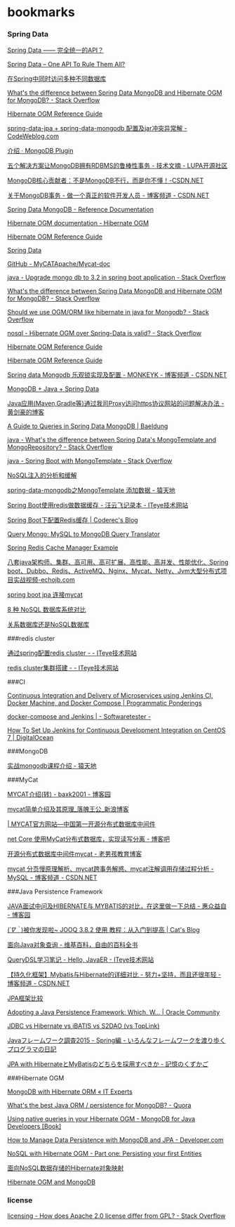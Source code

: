 # bookmarks


### Spring Data

[Spring Data —— 完全统一的API？](http://www.infoq.com/cn/articles/spring-data-intro/)

[Spring Data – One API To Rule Them All?](https://www.infoq.com/articles/spring-data-intro)

[在Spring中同时访问多种不同数据库](http://www.infoq.com/cn/articles/Multiple-Databases-with-Spring-Boot?utm_campaign=rightbar_v2&utm_source=infoq&utm_medium=articles_link&utm_content=link_text)

[What's the difference between Spring Data MongoDB and Hibernate OGM for MongoDB? - Stack Overflow](http://stackoverflow.com/questions/23163853/whats-the-difference-between-spring-data-mongodb-and-hibernate-ogm-for-mongodb)

[Hibernate OGM Reference Guide](https://docs.jboss.org/hibernate/ogm/4.0/reference/en-US/html_single/)

[spring-data-jpa + spring-data-mongodb 配置及jar冲突异常解 - CodeWeblog.com](http://www.codeweblog.com/spring-data-jpa-spring-data-mongodb-%E9%85%8D%E7%BD%AE%E5%8F%8Ajar%E5%86%B2%E7%AA%81%E5%BC%82%E5%B8%B8%E8%A7%A3/)

[介绍 · MongoDB Plugin](https://t-baby.gitbooks.io/mongodb-plugin/content/)

[五个解决方案让MongoDB拥有RDBMS的鲁棒性事务 - 技术文摘 - LUPA开源社区](http://www.lupaworld.com/portal.php?mod=view&aid=241726&page=all)

[MongoDB核心贡献者：不是MongoDB不行，而是你不懂！-CSDN.NET](http://www.csdn.net/article/2012-11-15/2811920-mongodb-quan-gong-lue)

[关于MongoDB事务 - 做一个真正的软件开发人员 - 博客频道 - CSDN.NET](http://blog.csdn.net/leon_7mx/article/details/43767823)

[Spring Data MongoDB - Reference Documentation](http://docs.spring.io/spring-data/data-mongodb/docs/current/reference/html/)

[Hibernate OGM documentation - Hibernate OGM](http://hibernate.org/ogm/documentation/)

[Hibernate OGM Reference Guide](https://docs.jboss.org/hibernate/ogm/4.0/reference/en-US/html_single/)

[Spring Data](http://projects.spring.io/spring-data/)

[GitHub - MyCATApache/Mycat-doc](https://github.com/MyCATApache/Mycat-doc)

[java - Upgrade mongo db to 3.2 in spring boot application - Stack Overflow](http://stackoverflow.com/questions/37077216/upgrade-mongo-db-to-3-2-in-spring-boot-application)

[What's the difference between Spring Data MongoDB and Hibernate OGM for MongoDB? - Stack Overflow](http://stackoverflow.com/questions/23163853/whats-the-difference-between-spring-data-mongodb-and-hibernate-ogm-for-mongodb/23168401)

[Should we use OGM/ORM like hibernate in java for Mongodb? - Stack Overflow](http://stackoverflow.com/questions/33491571/should-we-use-ogm-orm-like-hibernate-in-java-for-mongodb)

[nosql - Hibernate OGM over Spring-Data is valid? - Stack Overflow](http://stackoverflow.com/questions/28337438/hibernate-ogm-over-spring-data-is-valid)

[Hibernate OGM Reference Guide](https://docs.jboss.org/hibernate/ogm/4.0/reference/en-US/html_single/)

[Hibernate OGM Reference Guide](https://docs.jboss.org/hibernate/ogm/4.0/reference/en-US/html_single/)

[Spring data Mongodb 乐观锁实现及配置 - MONKEYK - 博客频道 - CSDN.NET](http://blog.csdn.net/monkeyking1987/article/details/50612745)

[MongoDB + Java + Spring Data](https://www.slideshare.net/AntonSulzhenko/sulzhenko-mongo-db)

[Java应用(Maven,Gradle等)通过我司Proxy访问https协议网站的问题解决办法 - 黄剑豪的博客](http://3ms.huawei.com/hi/blog/10325_1917821.html)

[A Guide to Queries in Spring Data MongoDB | Baeldung](http://www.baeldung.com/queries-in-spring-data-mongodb)

[java - What's the difference between Spring Data's MongoTemplate and MongoRepository? - Stack Overflow](http://stackoverflow.com/questions/17008947/whats-the-difference-between-spring-datas-mongotemplate-and-mongorepository)

[java - Spring Boot with MongoTemplate - Stack Overflow](http://stackoverflow.com/questions/38288258/spring-boot-with-mongotemplate)

[NoSQL注入的分析和缓解](http://www.infoq.com/cn/articles/nosql-injections-analysis)

[spring-data-mongodb之MongoTemplate 添加数据 - 猿天地](http://cxytiandi.com/blog/detail/1733)

[Spring Boot使用redis做数据缓存 - 汪云飞记录本 - ITeye技术网站](http://wiselyman.iteye.com/blog/2184884)

[Spring Boot下配置Redis缓存 | Coderec's Blog](http://coderec.cn/2016/02/18/Spring-Boot%E4%B8%8B%E9%85%8D%E7%BD%AERedis%E7%BC%93%E5%AD%98/)

[Query Mongo: MySQL to MongoDB Query Translator](http://www.querymongo.com/)

[Spring Redis Cache Manager Example](http://memorynotfound.com/spring-redis-cache-manager-example/)

[八套java架构师、集群、高可用、高可扩展、高性能、高并发、性能优化、Spring boot、Dubbo、Redis、ActiveMQ、Nginx、Mycat、Netty、Jvm大型分布式项目实战视频-echojb.com](http://www.echojb.com/news/2017/03/05/343157.html)

[spring boot jpa 连接mycat](http://blog.veryjava.cn/2017/01/05/01/)

[8 种 NoSQL 数据库系统对比](http://blog.jobbole.com/1344/)

[关系数据库还是NoSQL数据库](http://www.infoq.com/cn/news/2011/01/relation-db-nosql-db)



###redis cluster

[通过spring配置redis cluster - - ITeye技术网站](http://zk-chs.iteye.com/blog/2292178)

[redis cluster集群搭建 - - ITeye技术网站](http://zk-chs.iteye.com/blog/2285322)


###CI

[Continuous Integration and Delivery of Microservices using Jenkins CI, Docker Machine, and Docker Compose | Programmatic Ponderings](https://programmaticponderings.com/2015/06/27/continuous-integration-and-delivery-of-microservices-using-jenkins-ci-docker-machine-and-docker-compose/)

[docker-compose and Jenkins | - Softwaretester -](http://softwaretester.info/docker-compose-and-jenkins/)

[How To Set Up Jenkins for Continuous Development Integration on CentOS 7 | DigitalOcean](https://www.digitalocean.com/community/tutorials/how-to-set-up-jenkins-for-continuous-development-integration-on-centos-7)

###MongoDB

[实战mongodb课程介绍 - 猿天地](http://cxytiandi.com/blog/detail/6280)


###MyCat

[MYCAT介绍(转) - baxk2001 - 博客园](http://www.cnblogs.com/baxk/p/5733931.html)

[mycat简单介绍及其原理_落魄王公_新浪博客](http://blog.sina.com.cn/s/blog_64fe91390102wud2.html)

[| MYCAT官方网站—中国第一开源分布式数据库中间件](http://www.mycat.org.cn/)

[net Core 使用MyCat分布式数据库，实现读写分离 - 博客吧](http://www.blogs8.cn/posts/AlbPf20)

[开源分布式数据库中间件mycat - 老男孩教育博客](http://blog.oldboyedu.com/mysql-mycat/)

[mycat 分页慢原理解析、mycat跨事务解惑、mycat注解调用存储过程分析 - MySQL - 博客频道 - CSDN.NET](http://blog.csdn.net/mchdba/article/details/50719120)

###Java Persistence Framework

[JAVA面试中问及HIBERNATE与 MYBATIS的对比，在这里做一下总结 - 惠众益自 - 博客园](http://www.cnblogs.com/inspurhaitian/p/4647485.html)

[(*´∇｀*)被你发现啦~ JOOQ 3.8.2 使用 教程：从入门到提高 | Cat's Blog](https://amao12580.github.io/post/2016/04/JOOQ-from-entry-to-improve/)

[面向Java对象查询 - 维基百科，自由的百科全书](https://zh.wikipedia.org/wiki/%E9%9D%A2%E5%90%91Java%E5%AF%B9%E8%B1%A1%E6%9F%A5%E8%AF%A2)

[QueryDSL学习笔记 - Hello, JavaER - ITeye技术网站](http://hellojavaer.iteye.com/blog/1462489)

[【持久化框架】Mybatis与Hibernate的详细对比 - 努力+坚持，而且还很年轻 - 博客频道 - CSDN.NET](http://blog.csdn.net/jiuqiyuliang/article/details/45378065)

[JPA框架比较](http://www.infoq.com/cn/news/2008/01/16?utm_source=infoq_en&utm_medium=link_on_en_item&utm_campaign=item_in_other_langs)

[Adopting a Java Persistence Framework: Which, W... | Oracle Community](https://community.oracle.com/docs/DOC-983187)

[JDBC vs Hibernate vs iBATIS vs S2DAO (vs TopLink)](http://www5b.biglobe.ne.jp/~taka_2/jclass/ORMapper/)

[Javaフレームワーク調査2015 - Spring編 - いろんなフレームワークを渡り歩くプログラマの日記](http://aoiso.hatenablog.com/entry/2015/10/09/182320)

[JPA with HibernateとMyBatisのどちらを採用すべきか - 記憶のくずかご](http://bbook.hatenablog.jp/entry/2015/02/15/183946)


###Hibernate OGM

[MongoDB with Hibernate ORM « IT Experts](https://itexpertsconsultant.wordpress.com/2016/02/27/mongodb-with-hibernate-orm/)

[What's the best Java ORM / persistence for MongoDB? - Quora](https://www.quora.com/Whats-the-best-Java-ORM-persistence-for-MongoDB)

[Using native queries in your Hibernate OGM - MongoDB for Java Developers [Book]](https://www.safaribooksonline.com/library/view/mongodb-for-java/9781785280276/ch05s04.html)

[How to Manage Data Persistence with MongoDB and JPA - Developer.com](http://www.developer.com/java/data/how-to-manage-data-persistence-with-mongodb-and-jpa.html)

[NoSQL with Hibernate OGM - Part one: Persisting your first Entities](http://blog.eisele.net/2015/01/nosql-with-hibernate-ogm-part-one.html)

[面向NoSQL数据存储的Hibernate对象映射](http://www.infoq.com/cn/news/2011/07/hibernateogm)

[Hibernate OGM and MongoDB](http://it.dru.ac.th/o-bookcs/pdfs/65.pdf)

### license

[licensing - How does Apache 2.0 license differ from GPL? - Stack Overflow](http://stackoverflow.com/questions/2982364/how-does-apache-2-0-license-differ-from-gpl)

